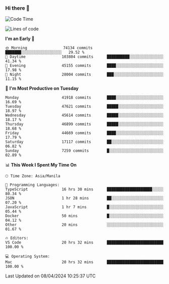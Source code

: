 ### Hi there 👋

<!--START_SECTION:waka-->
![Code Time](http://img.shields.io/badge/Code%20Time-5%2C025%20hrs%2041%20mins-blue)

![Lines of code](https://img.shields.io/badge/From%20Hello%20World%20I%27ve%20Written-112.9%20million%20lines%20of%20code-blue)

**I'm an Early 🐤** 

```text
🌞 Morning                74134 commits       ███████░░░░░░░░░░░░░░░░░░   29.52 % 
🌆 Daytime                103804 commits      ██████████░░░░░░░░░░░░░░░   41.34 % 
🌃 Evening                45155 commits       ████░░░░░░░░░░░░░░░░░░░░░   17.98 % 
🌙 Night                  28004 commits       ███░░░░░░░░░░░░░░░░░░░░░░   11.15 % 
```
📅 **I'm Most Productive on Tuesday** 

```text
Monday                   41918 commits       ████░░░░░░░░░░░░░░░░░░░░░   16.69 % 
Tuesday                  47621 commits       █████░░░░░░░░░░░░░░░░░░░░   18.97 % 
Wednesday                45614 commits       █████░░░░░░░░░░░░░░░░░░░░   18.17 % 
Thursday                 46899 commits       █████░░░░░░░░░░░░░░░░░░░░   18.68 % 
Friday                   44669 commits       ████░░░░░░░░░░░░░░░░░░░░░   17.79 % 
Saturday                 17117 commits       ██░░░░░░░░░░░░░░░░░░░░░░░   06.82 % 
Sunday                   7259 commits        █░░░░░░░░░░░░░░░░░░░░░░░░   02.89 % 
```


📊 **This Week I Spent My Time On** 

```text
🕑︎ Time Zone: Asia/Manila

💬 Programming Languages: 
TypeScript               16 hrs 30 mins      ████████████████████░░░░░   80.34 % 
JSON                     1 hr 28 mins        ██░░░░░░░░░░░░░░░░░░░░░░░   07.20 % 
JavaScript               1 hr 7 mins         █░░░░░░░░░░░░░░░░░░░░░░░░   05.44 % 
Docker                   50 mins             █░░░░░░░░░░░░░░░░░░░░░░░░   04.12 % 
Other                    20 mins             ░░░░░░░░░░░░░░░░░░░░░░░░░   01.67 % 

🔥 Editors: 
VS Code                  20 hrs 32 mins      █████████████████████████   100.00 % 

💻 Operating System: 
Mac                      20 hrs 32 mins      █████████████████████████   100.00 % 
```


 Last Updated on 08/04/2024 10:25:37 UTC
<!--END_SECTION:waka-->


<!--
**rad182/rad182** is a ✨ _special_ ✨ repository because its `README.md` (this file) appears on your GitHub profile.

Here are some ideas to get you started:

- 🔭 I’m currently working on ...
- 🌱 I’m currently learning ...
- 👯 I’m looking to collaborate on ...
- 🤔 I’m looking for help with ...
- 💬 Ask me about ...
- 📫 How to reach me: ...
- 😄 Pronouns: ...
- ⚡ Fun fact: ...
-->
